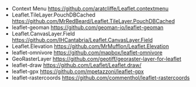 - Context Menu https://github.com/aratcliffe/Leaflet.contextmenu
- Leaflet.TileLayer.PouchDBCached https://github.com/MrRedBeard/Leaflet.TileLayer.PouchDBCached
- leaflet-geoman https://github.com/geoman-io/leaflet-geoman
- Leaflet.CanvasLayer.Field https://github.com/IHCantabria/Leaflet.CanvasLayer.Field
- Leaflet.Elevation https://github.com/MrMufflon/Leaflet.Elevation
- leaflet-omnivore https://github.com/mapbox/leaflet-omnivore
- GeoRasterLayer https://github.com/geotiff/georaster-layer-for-leaflet
- leaflet-draw https://github.com/Leaflet/Leaflet.draw/
- leaflet-gpx https://github.com/mpetazzoni/leaflet-gpx
- leaflet-rastercoords https://github.com/commenthol/leaflet-rastercoords